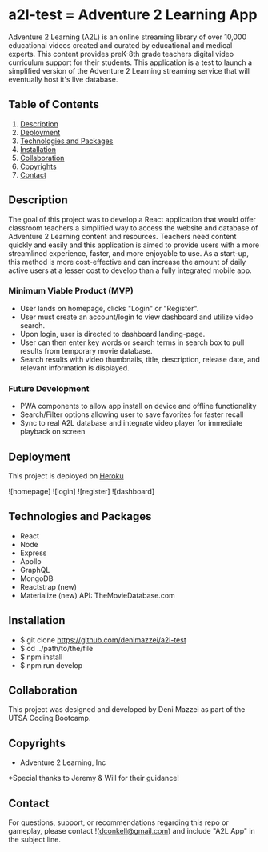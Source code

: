 # a2l-test = Adventure 2 Learning App

Adventure 2 Learning (A2L) is an online streaming library of over 10,000 educational videos created and curated by educational and medical experts. This content provides preK-8th grade teachers digital video curriculum support for their students.
This application is a test to launch a simplified version of the Adventure 2 Learning streaming service that will eventually host it's live database.

## Table of Contents

1. [Description](#description)
2. [Deployment](#deployment)
3. [Technologies and Packages](#technologies-and-packages)
4. [Installation](#installation)
5. [Collaboration](#collaboration)
6. [Copyrights](#copyrights)
7. [Contact](#contact)



## Description

The goal of this project was to develop a React application that would offer classroom teachers a simplified way to access the website and database of Adventure 2 Learning content and resources. 
Teachers need content quickly and easily and this application is aimed to provide users with a more streamlined experience, faster, and more enjoyable to use.
As a start-up, this method is more cost-effective and can increase the amount of daily active users at a lesser cost to develop than a fully integrated mobile app.

### Minimum Viable Product (MVP)

* User lands on homepage, clicks "Login" or "Register".
* User must create an account/login to view dashboard and utilize video search.
* Upon login, user is directed to dashboard landing-page.
* User can then enter key words or search terms in search box to pull results from temporary movie database.
* Search results with video thumbnails, title, description, release date, and relevant information is displayed.


### Future Development

* PWA components to allow app install on device and offline functionality
* Search/Filter options allowing user to save favorites for faster recall
* Sync to real A2L database and integrate video player for immediate playback on screen

## Deployment

This project is deployed on [Heroku](https://a2l-test.herokuapp.com/)

![homepage] 
![login]
![register]
![dashboard]

## Technologies and Packages

* React
* Node
* Express
* Apollo
* GraphQL
* MongoDB
* Reactstrap (new)
* Materialize (new)
API: TheMovieDatabase.com 

## Installation

* $ git clone https://github.com/denimazzei/a2l-test
* $ cd ../path/to/the/file
* $ npm install
* $ npm run develop

## Collaboration

This project was designed and developed by Deni Mazzei as part of the UTSA Coding Bootcamp.

## Copyrights

* Adventure 2 Learning, Inc

*Special thanks to Jeremy & Will for their guidance!

## Contact

For questions, support, or recommendations regarding this repo or gameplay, please contact !(dconkell@gmail.com) and include "A2L App" in the subject line. 
